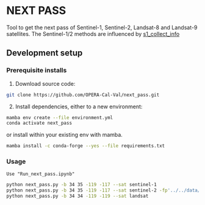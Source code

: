 # NEXT PASS

Tool to get the next pass of Sentinel-1, Sentinel-2, Landsat-8 and Landsat-9 satellites.
The Sentinel-1/2 methods are influenced by [s1_collect_info](https://github.com/forrestfwilliams/s1_collect_info)

## Development setup


### Prerequisite installs
1. Download source code:
```bash
git clone https://github.com/OPERA-Cal-Val/next_pass.git
```
2. Install dependencies, either to a new environment:
```bash
mamba env create --file environment.yml
conda activate next_pass
```
or install within your existing env with mamba.
```bash
mamba install -c conda-forge --yes --file requirements.txt
```

### Usage
```Jupyter Notebook
Use "Run_next_pass.ipynb" 
```
```bash
python next_pass.py -b 34 35 -119 -117 --sat sentinel-1
python next_pass.py -b 34 35 -119 -117 --sat sentinel-2 -fp'../../data/KML/LA_National_Forest.kml'
python next_pass.py -b 34 34 -119 -119 --sat landsat
```
